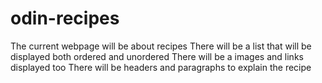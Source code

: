 # odin-recipes
The current webpage will be about recipes
There will be a list that will be displayed both ordered and unordered
There will be a images and links displayed too
There will be headers and paragraphs to explain the recipe